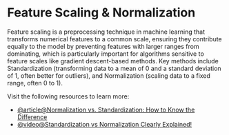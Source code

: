 # Feature Scaling & Normalization

Feature scaling is a preprocessing technique in machine learning that transforms numerical features to a common scale, ensuring they contribute equally to the model by preventing features with larger ranges from dominating, which is particularly important for algorithms sensitive to feature scales like gradient descent-based methods. Key methods include Standardization (transforming data to a mean of 0 and a standard deviation of 1, often better for outliers), and Normalization (scaling data to a fixed range, often 0 to 1).

Visit the following resources to learn more:

- [@article@Normalization vs. Standardization: How to Know the Difference](https://www.datacamp.com/tutorial/normalization-vs-standardization)
- [@video@Standardization vs Normalization Clearly Explained!](https://www.youtube.com/watch?v=sxEqtjLC0aM)
